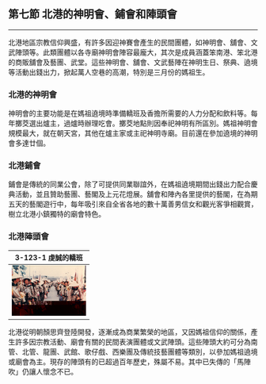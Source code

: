 ## 第七節 北港的神明會、鋪會和陣頭會
---

北港地區宗教信仰興盛，有許多因迎神賽會產生的民間團體，如神明會、舖會、文武陣頭等。此類團體以各寺廟神明會陣容最龐大，其次是成員涵蓋笨南港、笨北港的商販舖會及藝團、武堂。這些神明會、舖會、文武藝陣在神明生日、祭典、遶境等活動出錢出力，掀起萬人空巷的高潮，特別是三月份的媽祖生。

### 北港的神明會

神明會的主要功能是在媽祖遶境時準備轎班及香擔所需要的人力分配和飲料等。每年擲茭選出爐主，過爐時辦理吃會。擲茭地點則因奉祀神明有所區別。媽祖神明會規模最大，就在朝天宮，其他在爐主家或主祀神明寺廟。目前還在參加遶境的神明會多達廿個。

### 北港鋪會

鋪會是傳統的同業公會，除了可提供同業聯誼外，在媽祖遶境期間出錢出力配合慶典活動，並且贊助藝團、藝閣及上元花燈展。舖會和陣內各里提供的藝閣，在為期五天的藝閣遊行中，每年吸引來自全省各地的數十萬善男信女和觀光客爭相觀賞，樹立北港小鎮獨特的廟會特色。

### 北港陣頭會

| 3-123-1 虔誠的轎班 |
| ---------------- |
| ![](img/3-123.jpg) |

北港從明朝顏思齊登陸開發，逐漸成為商業繁榮的地區，又因媽祖信仰的關係，產生許多因宗教活動、廟會有關的民間表演團體或文武陣頭。這些陣頭大約可分為南管、北管、龍團、武館、歌仔戲、西樂團及傳統技藝團體等類別，以參加媽祖遶境或廟會為主。現存的陣頭有的已超過百年歷史，殊屬不易。其中已失傳的「馬陣吹」仍讓人懷念不已。